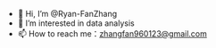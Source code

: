 - 👋 Hi, I’m @Ryan-FanZhang
- 👀 I’m interested in data analysis
- 📫 How to reach me：zhangfan960123@gmail.com

<!---
Ryan-FanZhang/Ryan-FanZhang is a ✨ special ✨ repository because its `README.md` (this file) appears on your GitHub profile.
You can click the Preview link to take a look at your changes.
--->

